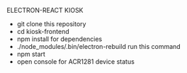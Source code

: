 ELECTRON-REACT KIOSK


* git clone this repository
* cd kiosk-frontend
* npm install for dependencies
* ./node_modules/.bin/electron-rebuild run this command
* npm start 
* open console for ACR1281 device status  

